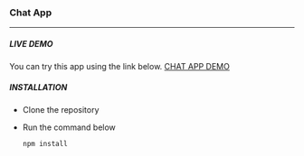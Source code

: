 ### Chat App

---

##### LIVE DEMO
You can try this app using the link below.
[CHAT APP DEMO](https://advanced-chat-app.herokuapp.com/)

##### INSTALLATION

- Clone the repository

- Run the command below
    ```javascript
    npm install
    ```

